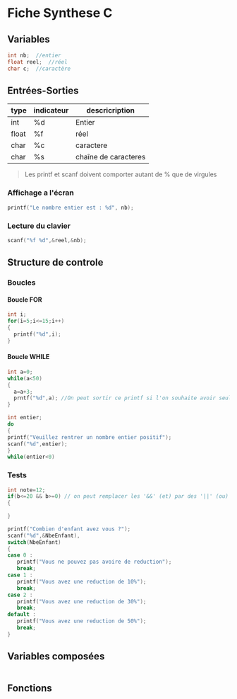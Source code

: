 # Fiche Synthese C

## Variables

```c
int nb;  //entier
float reel;  //réel
char c;  //caractère
```

## Entrées-Sorties

type | indicateur | descricription
--- | --- | ---
int | %d | Entier
float | %f |réel
char | %c | caractere
char | %s | chaîne de caracteres

> Les printf et scanf doivent comporter autant de % que de virgules
### Affichage a l'écran
```c
printf("Le nombre entier est : %d", nb); 
```

### Lecture du clavier
```c
scanf("%f %d",&reel,&nb);
```

## Structure de controle
### Boucles
#### Boucle FOR
```c
int i;
for(i=5;i<=15;i++)
{
  printf("%d",i);
}
```
#### Boucle WHILE

```c
int a=0;
while(a<50)
{
  a=a+3;
  prntf("%d",a); //On peut sortir ce printf si l'on souhaite avoir seulement la valeur finale de a
}
```

```c
int entier;
do
{
printf("Veuillez rentrer un nombre entier positif");
scanf("%d",entier);
}
while(entier<0)
```
### Tests

```c
int note=12;
if(b<=20 && b>=0) // on peut remplacer les '&&' (et) par des '||' (ou) 
{
  
}

```
```c
printf("Combien d'enfant avez vous ?");
scanf("%d",&NbeEnfant),
switch(NbeEnfant)
{
case 0 :
   printf("Vous ne pouvez pas avoire de reduction");
   break;
case 1 :
   printf("Vous avez une reduction de 10%");
   break;
case 2 :
   printf("Vous avez une reduction de 30%");
   break;
default :
   printf("Vous avez une reduction de 50%");
   break;
}
```
## Variables composées

```c

```
## Fonctions

```c

```
